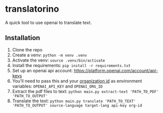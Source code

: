 # translatorino
A quick tool to use openai to translate text.

## Installation 
1. Clone the repo
2. Create a venv: `python -m venv .venv`
3. Activate the venv: `source .venv/bin/activate`
4. Install the requirements: `pip install -r requirements.txt`
5. Set up an openai api account: https://platform.openai.com/account/api-keys
6. You'll need to pass this and your [organization id](https://platform.openai.com/account/org-settings) as environment variables: `OPENAI_API_KEY` and `OPENAI_ORG_ID`
7. Extract the pdf files to text: `python main.py extract-text 'PATH_TO_PDF' 'PATH_TO_OUTPUT'`
8. Translate the text: `python main.py translate 'PATH_TO_TEXT' 'PATH_TO_OUTPUT' source-language target-lang api-key org-id`


